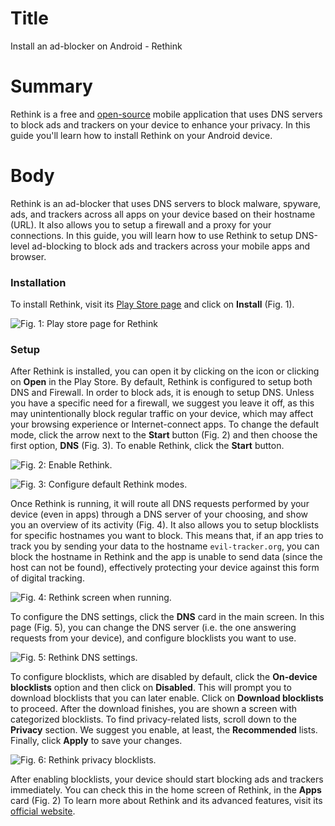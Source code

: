 # Title #
Install an ad-blocker on Android - Rethink

# Summary #
Rethink is a free and [open-source](3) mobile application that uses DNS servers to block ads and trackers on your device to enhance your privacy. In this guide you'll learn how to install Rethink on your Android device.

# Body #
Rethink is an ad-blocker that uses DNS servers to block malware, spyware, ads, and trackers across all apps on your device based on their hostname (URL). It also allows you to setup a firewall and a proxy for your connections. In this guide, you will learn how to use Rethink to setup DNS-level ad-blocking to block ads and trackers across your mobile apps and browser.

### Installation ###

To install Rethink, visit its [Play Store page][1] and click on **Install** (Fig. 1).

![Fig. 1: Play store page for Rethink](../../images/Android/rethink-install.png?raw=true)

### Setup ###

After Rethink is installed, you can open it by clicking on the icon or clicking on **Open** in the Play Store. By default, Rethink is configured to setup both DNS and Firewall. In order to block ads, it is enough to setup DNS. Unless you have a specific need for a firewall, we suggest you leave it off, as this may unintentionally block regular traffic on your device, which may affect your browsing experience or Internet-connect apps. To change the default mode, click the arrow next to the **Start** button (Fig. 2) and then choose the first option, **DNS** (Fig. 3). To enable Rethink, click the **Start** button.

![Fig. 2: Enable Rethink.](../../images/Android/rethink-open.jpg?raw=true)

![Fig. 3: Configure default Rethink modes.](../../images/Android/rethink-modes.jpg?raw=true)

Once Rethink is running, it will route all DNS requests performed by your device (even in apps) through a DNS server of your choosing, and show you an overview of its activity (Fig. 4). It also allows you to setup blocklists for specific hostnames you want to block. This means that, if an app tries to track you by sending your data to the hostname `evil-tracker.org`, you can block the hostname in Rethink and the app is unable to send data (since the host can not be found), effectively protecting your device against this form of digital tracking.

![Fig. 4: Rethink screen when running.](../../images/Android/rethink-working.jpg?raw=true)


To configure the DNS settings, click the **DNS** card in the main screen. In this page (Fig. 5), you can change the DNS server (i.e. the one answering requests from your device), and configure blocklists you want to use.

![Fig. 5: Rethink DNS settings.](../../images/Android/Rethink-vpn.jpg?raw=true)

To configure blocklists, which are disabled by default, click the **On-device blocklists** option and then click on **Disabled**. This will prompt you to download blocklists that you can later enable. Click on **Download blocklists** to proceed. After the download finishes, you are shown a screen with categorized blocklists. To find privacy-related lists, scroll down to the **Privacy** section. We suggest you enable, at least, the **Recommended** lists. Finally, click **Apply** to save your changes.

![Fig. 6: Rethink privacy blocklists.](../../images/Android/rethink-blocklists.jpg?raw=true)

After enabling blocklists, your device should start blocking ads and trackers immediately. You can check this in the home screen of Rethink, in the **Apps** card (Fig. 2) To learn more about Rethink and its advanced features, visit its [official website][2].

[1]: https://play.google.com/store/apps/details?id=com.celzero.bravedns

[2]: https://rethinkdns.org/
[3]: https://github.com/celzero/rethink-app